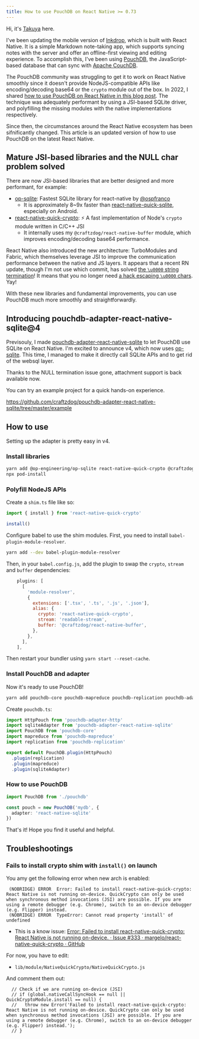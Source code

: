 ```yaml
---
title: How to use PouchDB on React Native >= 0.73
---
```


Hi, it's [Takuya](https://x.com/inkdrop_app) here.

I've been updating the mobile version of [Inkdrop](https://www.inkdrop.app/), which is built with React Native.
It is a simple Markdown note-taking app, which supports syncing notes with the server and offer an offline-first viewing and editing experience.
To accomplish this, I've been using [PouchDB](https://pouchdb.com/), the JavaScript-based database that can sync with [Apache CouchDB](https://couchdb.apache.org/).

The PouchDB community was struggling to get it to work on React Native smoothly since it doesn't provide NodeJS-compatible APIs like encoding/decoding base64 or the `crypto` module out of the box.
In 2022, I shared [how to use PouchDB on React Native in this blog post](https://dev.to/craftzdog/a-performant-way-to-use-pouchdb7-on-react-native-in-2022-24ej).
The technique was adequately performant by using a JSI-based SQLite driver, and polyfilling the missing modules with the native implementations respectively.

Since then, the circumstances around the React Native ecosystem has been sifnificantly changed.
This article is an updated version of how to use PouchDB on the latest React Native.

## Mature JSI-based libraries and the NULL char problem solved

There are now JSI-based libraries that are better designed and more performant, for example:

- [op-sqlite](https://github.com/OP-Engineering/op-sqlite): Fastest SQLite library for react-native by [@ospfranco](https://github.com/ospfranco)
  - It is approximately 8~9x faster than [react-native-quick-sqlite](https://github.com/margelo/react-native-quick-sqlite), especially on Android.
- [react-native-quick-crypto](https://github.com/margelo/react-native-quick-crypto): ⚡️ A fast implementation of Node's `crypto` module written in C/C++ JSI
  - It internally uses my `@craftzdog/react-native-buffer` module, which improves encoding/decoding base64 performance.

React Native also introduced the new architecture: TurboModules and Fabric, which themselves leverage JSI to improve the communication performance between the native and JS layers.
It appears that a recent RN update, though I'm not use which commit, has solved [the `\u0000` string termination](https://github.com/facebook/react-native/issues/12731)! It means that you no longer need [a hack escaping `\u0000` chars](https://github.com/craftzdog/pouchdb-react-native/commit/228f68220fe31236f6630b71c030eef29ae6e7a8). Yay!

With these new libraries and fundamental improvements, you can use PouchDB much more smoothly and straightforwardly.

## Introducing pouchdb-adapter-react-native-sqlite@4

Previsouly, I made [pouchdb-adapter-react-native-sqlite](https://github.com/craftzdog/pouchdb-adapter-react-native-sqlite) to let PouchDB use SQLite on React Native.
I'm excited to announce v4, which now uses [op-sqlite](https://github.com/OP-Engineering/op-sqlite).
This time, I managed to make it directly call SQLite APIs and to get rid of the websql layer.

Thanks to the NULL termination issue gone, attachment support is back available now.

You can try an example project for a quick hands-on experience.

https://github.com/craftzdog/pouchdb-adapter-react-native-sqlite/tree/master/example

## How to use

Setting up the adapter is pretty easy in v4.

### Install libraries

```sh
yarn add @op-engineering/op-sqlite react-native-quick-crypto @craftzdog/react-native-buffer
npx pod-install
```

### Polyfill NodeJS APIs

Create a `shim.ts` file like so:

```ts
import { install } from 'react-native-quick-crypto'

install()
```

Configure babel to use the shim modules. First, you need to install `babel-plugin-module-resolver`.

```sh
yarn add --dev babel-plugin-module-resolver
```

Then, in your `babel.config.js`, add the plugin to swap the `crypto`, `stream` and `buffer` dependencies:

```js
    plugins: [
      [
        'module-resolver',
        {
          extensions: ['.tsx', '.ts', '.js', '.json'],
          alias: {
            crypto: 'react-native-quick-crypto',
            stream: 'readable-stream',
            buffer: '@craftzdog/react-native-buffer',
          },
        },
      ],
    ],
```

Then restart your bundler using `yarn start --reset-cache`.

### Install PouchDB and adapter

Now it's ready to use PouchDB!

```sh
yarn add pouchdb-core pouchdb-mapreduce pouchdb-replication pouchdb-adapter-http pouchdb-adapter-react-native-sqlite
```

Create `pouchdb.ts`:

```ts
import HttpPouch from 'pouchdb-adapter-http'
import sqliteAdapter from 'pouchdb-adapter-react-native-sqlite'
import PouchDB from 'pouchdb-core'
import mapreduce from 'pouchdb-mapreduce'
import replication from 'pouchdb-replication'

export default PouchDB.plugin(HttpPouch)
  .plugin(replication)
  .plugin(mapreduce)
  .plugin(sqliteAdapter)
```

### How to use PouchDB

```ts
import PouchDB from './pouchdb'

const pouch = new PouchDB('mydb', {
  adapter: 'react-native-sqlite'
})
```

That's it!
Hope you find it useful and helpful.

## Troubleshootings

### Fails to install crypto shim with `install()` on launch

You amy get the following error when new arch is enabled:

```
 (NOBRIDGE) ERROR  Error: Failed to install react-native-quick-crypto: React Native is not running on-device. QuickCrypto can only be used when synchronous method invocations (JSI) are possible. If you are using a remote debugger (e.g. Chrome), switch to an on-device debugger (e.g. Flipper) instead.
 (NOBRIDGE) ERROR  TypeError: Cannot read property 'install' of undefined
```

- This is a know issue: [Error: Failed to install react-native-quick-crypto: React Native is not running on-device. · Issue #333 · margelo/react-native-quick-crypto · GitHub](https://github.com/margelo/react-native-quick-crypto/issues/333)

For now, you have to edit:

- `lib/module/NativeQuickCrypto/NativeQuickCrypto.js`

And comment them out:

```
  // Check if we are running on-device (JSI)
  // if (global.nativeCallSyncHook == null || QuickCryptoModule.install == null) {
  //   throw new Error('Failed to install react-native-quick-crypto: React Native is not running on-device. QuickCrypto can only be used when synchronous method invocations (JSI) are possible. If you are using a remote debugger (e.g. Chrome), switch to an on-device debugger (e.g. Flipper) instead.');
  // }
```
